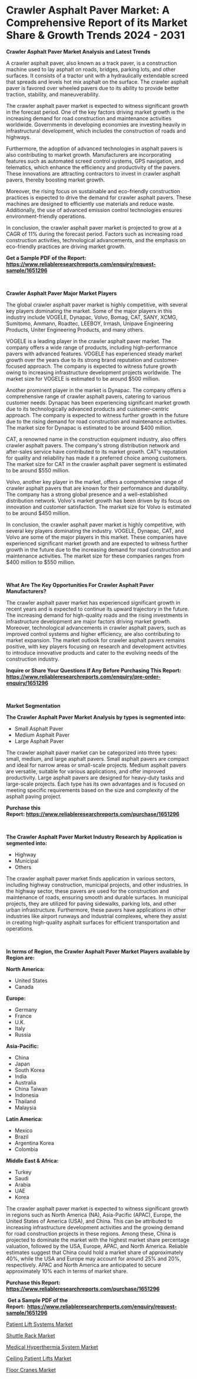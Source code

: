 <p><h1>Crawler Asphalt Paver Market: A Comprehensive Report of its Market Share & Growth Trends 2024 - 2031</h1></p><p><strong>Crawler Asphalt Paver Market Analysis and Latest Trends</strong></p>
<p><p>A crawler asphalt paver, also known as a track paver, is a construction machine used to lay asphalt on roads, bridges, parking lots, and other surfaces. It consists of a tractor unit with a hydraulically extendable screed that spreads and levels hot mix asphalt on the surface. The crawler asphalt paver is favored over wheeled pavers due to its ability to provide better traction, stability, and maneuverability.</p><p>The crawler asphalt paver market is expected to witness significant growth in the forecast period. One of the key factors driving market growth is the increasing demand for road construction and maintenance activities worldwide. Governments in developing economies are investing heavily in infrastructural development, which includes the construction of roads and highways.</p><p>Furthermore, the adoption of advanced technologies in asphalt pavers is also contributing to market growth. Manufacturers are incorporating features such as automated screed control systems, GPS navigation, and telematics, which enhance the efficiency and productivity of the pavers. These innovations are attracting contractors to invest in crawler asphalt pavers, thereby boosting market growth.</p><p>Moreover, the rising focus on sustainable and eco-friendly construction practices is expected to drive the demand for crawler asphalt pavers. These machines are designed to efficiently use materials and reduce waste. Additionally, the use of advanced emission control technologies ensures environment-friendly operations.</p><p>In conclusion, the crawler asphalt paver market is projected to grow at a CAGR of 11% during the forecast period. Factors such as increasing road construction activities, technological advancements, and the emphasis on eco-friendly practices are driving market growth.</p></p>
<p><strong>Get a Sample PDF of the Report:&nbsp; <a href="https://www.reliableresearchreports.com/enquiry/request-sample/1651296">https://www.reliableresearchreports.com/enquiry/request-sample/1651296</a></strong></p>
<p>&nbsp;</p>
<p><strong>Crawler Asphalt Paver Major Market Players</strong></p>
<p><p>The global crawler asphalt paver market is highly competitive, with several key players dominating the market. Some of the major players in this industry include VOGELE, Dynapac, Volvo, Bomag, CAT, SANY, XCMG, Sumitomo, Ammann, Roadtec, LEEBOY, Irmash, Unipave Engineering Products, Uniter Engineering Products, and many others.</p><p>VOGELE is a leading player in the crawler asphalt paver market. The company offers a wide range of products, including high-performance pavers with advanced features. VOGELE has experienced steady market growth over the years due to its strong brand reputation and customer-focused approach. The company is expected to witness future growth owing to increasing infrastructure development projects worldwide. The market size for VOGELE is estimated to be around $500 million.</p><p>Another prominent player in the market is Dynapac. The company offers a comprehensive range of crawler asphalt pavers, catering to various customer needs. Dynapac has been experiencing significant market growth due to its technologically advanced products and customer-centric approach. The company is expected to witness further growth in the future due to the rising demand for road construction and maintenance activities. The market size for Dynapac is estimated to be around $400 million.</p><p>CAT, a renowned name in the construction equipment industry, also offers crawler asphalt pavers. The company's strong distribution network and after-sales service have contributed to its market growth. CAT's reputation for quality and reliability has made it a preferred choice among customers. The market size for CAT in the crawler asphalt paver segment is estimated to be around $550 million.</p><p>Volvo, another key player in the market, offers a comprehensive range of crawler asphalt pavers that are known for their performance and durability. The company has a strong global presence and a well-established distribution network. Volvo's market growth has been driven by its focus on innovation and customer satisfaction. The market size for Volvo is estimated to be around $450 million.</p><p>In conclusion, the crawler asphalt paver market is highly competitive, with several key players dominating the industry. VOGELE, Dynapac, CAT, and Volvo are some of the major players in this market. These companies have experienced significant market growth and are expected to witness further growth in the future due to the increasing demand for road construction and maintenance activities. The market size for these companies ranges from $400 million to $550 million.</p></p>
<p>&nbsp;</p>
<p><strong>What Are The Key Opportunities For Crawler Asphalt Paver Manufacturers?</strong></p>
<p><p>The crawler asphalt paver market has experienced significant growth in recent years and is expected to continue its upward trajectory in the future. The increasing demand for high-quality roads and the rising investments in infrastructure development are major factors driving market growth. Moreover, technological advancements in crawler asphalt pavers, such as improved control systems and higher efficiency, are also contributing to market expansion. The market outlook for crawler asphalt pavers remains positive, with key players focusing on research and development activities to introduce innovative products and cater to the evolving needs of the construction industry.</p></p>
<p><strong>Inquire or Share Your Questions If Any Before Purchasing This Report: <a href="https://www.reliableresearchreports.com/enquiry/pre-order-enquiry/1651296">https://www.reliableresearchreports.com/enquiry/pre-order-enquiry/1651296</a></strong></p>
<p>&nbsp;</p>
<p><strong>Market Segmentation</strong></p>
<p><strong>The Crawler Asphalt Paver Market Analysis by types is segmented into:</strong></p>
<p><ul><li>Small Asphalt Paver</li><li>Medium Asphalt Paver</li><li>Large Asphalt Paver</li></ul></p>
<p><p>The crawler asphalt paver market can be categorized into three types: small, medium, and large asphalt pavers. Small asphalt pavers are compact and ideal for narrow areas or small-scale projects. Medium asphalt pavers are versatile, suitable for various applications, and offer improved productivity. Large asphalt pavers are designed for heavy-duty tasks and large-scale projects. Each type has its own advantages and is focused on meeting specific requirements based on the size and complexity of the asphalt paving project.</p></p>
<p><strong>Purchase this Report:&nbsp;<a href="https://www.reliableresearchreports.com/purchase/1651296">https://www.reliableresearchreports.com/purchase/1651296</a></strong></p>
<p>&nbsp;</p>
<p><strong>The Crawler Asphalt Paver Market Industry Research by Application is segmented into:</strong></p>
<p><ul><li>Highway</li><li>Municipal</li><li>Others</li></ul></p>
<p><p>The crawler asphalt paver market finds application in various sectors, including highway construction, municipal projects, and other industries. In the highway sector, these pavers are used for the construction and maintenance of roads, ensuring smooth and durable surfaces. In municipal projects, they are utilized for paving sidewalks, parking lots, and other urban infrastructure. Furthermore, these pavers have applications in other industries like airport runways and industrial complexes, where they assist in creating high-quality asphalt surfaces for efficient transportation and operations.</p></p>
<p>&nbsp;</p>
<p><strong>In terms of Region, the Crawler Asphalt Paver Market Players available by Region are:</strong></p>
<p>
    <p> <strong> North America: </strong>
        <ul>
            <li>United States</li>
            <li>Canada</li>
        </ul>
        </p> 
    <p> <strong> Europe: </strong>
        <ul>
            <li>Germany</li>
            <li>France</li>
            <li>U.K.</li>
            <li>Italy</li>
            <li>Russia</li>
        </ul>
        </p> 
    <p> <strong> Asia-Pacific: </strong>
        <ul>
            <li>China</li>
            <li>Japan</li>
            <li>South Korea</li>
            <li>India</li>
            <li>Australia</li>
            <li>China Taiwan</li>
            <li>Indonesia</li>
            <li>Thailand</li>
            <li>Malaysia</li>
        </ul>
        </p> 
    <p> <strong> Latin America: </strong>
        <ul>
            <li>Mexico</li>
            <li>Brazil</li>
            <li>Argentina Korea</li>
            <li>Colombia</li>
        </ul>
        </p> 
    <p> <strong> Middle East & Africa: </strong>
        <ul>
            <li>Turkey</li>
            <li>Saudi</li>
            <li>Arabia</li>
            <li>UAE</li>
            <li>Korea</li>
        </ul>
    </p>
    </p>
<p><p>The crawler asphalt paver market is expected to witness significant growth in regions such as North America (NA), Asia-Pacific (APAC), Europe, the United States of America (USA), and China. This can be attributed to increasing infrastructure development activities and the growing demand for road construction projects in these regions. Among these, China is projected to dominate the market with the highest market share percentage valuation, followed by the USA, Europe, APAC, and North America. Reliable estimates suggest that China could hold a market share of approximately 40%, while the USA and Europe may account for around 25% and 20%, respectively. APAC and North America are anticipated to secure approximately 10% each in terms of market share.</p></p>
<p><strong>Purchase this Report: <a href="https://www.reliableresearchreports.com/purchase/1651296">https://www.reliableresearchreports.com/purchase/1651296</a></strong></p>
<p>&nbsp;<strong>Get a Sample PDF of the Report:&nbsp;&nbsp;<a href="https://www.reliableresearchreports.com/enquiry/request-sample/1651296">https://www.reliableresearchreports.com/enquiry/request-sample/1651296</a></strong></p>
<p><strong></strong></p>
<p><p><a href="https://medium.com/p/80bf70ce0b41/edit">Patient Lift Systems Market</a></p><p><a href="https://github.com/marloy8/Market-Research-Report-List-2/blob/main/shuttle-rack-market.md">Shuttle Rack Market</a></p><p><a href="https://medium.com/@laurenbrown1918/medical-hyperthermia-system-market-analysis-and-sze-forecasted-for-period-from-2023-to-2030-b3c3ef9564a9">Medical Hyperthermia System Market</a></p><p><a href="https://medium.com/@laurenbrown1918/decoding-ceiling-patient-lifts-market-metrics-market-share-trends-and-growth-patterns-339a32c26f4d">Ceiling Patient Lifts Market</a></p><p><a href="https://github.com/aliciawhite5576/Market-Research-Report-List-2/blob/main/floor-cranes-market.md">Floor Cranes Market</a></p></p>